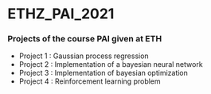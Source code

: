 # ETHZ_PAI_2021

### Projects of the course PAI given at ETH

* Project 1 : Gaussian process regression
* Project 2 : Implementation of a bayesian neural network
* Project 3 : Implementation of bayesian optimization
* Project 4 : Reinforcement learning problem
